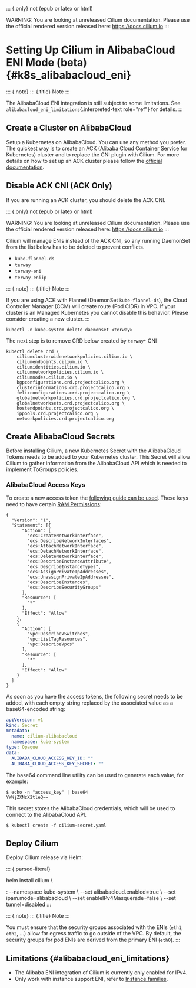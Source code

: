 ::: {.only}
not (epub or latex or html)

WARNING: You are looking at unreleased Cilium documentation. Please use
the official rendered version released here: <https://docs.cilium.io>
:::

Setting Up Cilium in AlibabaCloud ENI Mode (beta) {#k8s_alibabacloud_eni}
=================================================

::: {.note}
::: {.title}
Note
:::

The AlibabaCloud ENI integration is still subject to some limitations.
See `alibabacloud_eni_limitations`{.interpreted-text role="ref"} for
details.
:::

Create a Cluster on AlibabaCloud
--------------------------------

Setup a Kubernetes on AlibabaCloud. You can use any method you prefer.
The quickest way is to create an ACK (Alibaba Cloud Container Service
for Kubernetes) cluster and to replace the CNI plugin with Cilium. For
more details on how to set up an ACK cluster please follow the [official
documentation](https://www.alibabacloud.com/help/doc-detail/86745.htm).

Disable ACK CNI (ACK Only)
--------------------------

If you are running an ACK cluster, you should delete the ACK CNI.

::: {.only}
not (epub or latex or html)

WARNING: You are looking at unreleased Cilium documentation. Please use
the official rendered version released here: <https://docs.cilium.io>
:::

Cilium will manage ENIs instead of the ACK CNI, so any running DaemonSet
from the list below has to be deleted to prevent conflicts.

-   `kube-flannel-ds`
-   `terway`
-   `terway-eni`
-   `terway-eniip`

::: {.note}
::: {.title}
Note
:::

If you are using ACK with Flannel (DaemonSet `kube-flannel-ds`), the
Cloud Controller Manager (CCM) will create route (Pod CIDR) in VPC. If
your cluster is an Managed Kubernetes you cannot disable this behavior.
Please consider creating a new cluster.
:::

``` {.shell-session}
kubectl -n kube-system delete daemonset <terway>
```

The next step is to remove CRD below created by `terway*` CNI

``` {.shell-session}
kubectl delete crd \
    ciliumclusterwidenetworkpolicies.cilium.io \
    ciliumendpoints.cilium.io \
    ciliumidentities.cilium.io \
    ciliumnetworkpolicies.cilium.io \
    ciliumnodes.cilium.io \
    bgpconfigurations.crd.projectcalico.org \
    clusterinformations.crd.projectcalico.org \
    felixconfigurations.crd.projectcalico.org \
    globalnetworkpolicies.crd.projectcalico.org \
    globalnetworksets.crd.projectcalico.org \
    hostendpoints.crd.projectcalico.org \
    ippools.crd.projectcalico.org \
    networkpolicies.crd.projectcalico.org
```

Create AlibabaCloud Secrets
---------------------------

Before installing Cilium, a new Kubernetes Secret with the AlibabaCloud
Tokens needs to be added to your Kubernetes cluster. This Secret will
allow Cilium to gather information from the AlibabaCloud API which is
needed to implement ToGroups policies.

### AlibabaCloud Access Keys

To create a new access token the [following guide can be
used](https://www.alibabacloud.com/help/doc-detail/93691.htm). These
keys need to have certain [RAM
Permissions](https://ram.console.aliyun.com/overview):

``` {.json}
{
  "Version": "1",
  "Statement": [{
      "Action": [
        "ecs:CreateNetworkInterface",
        "ecs:DescribeNetworkInterfaces",
        "ecs:AttachNetworkInterface",
        "ecs:DetachNetworkInterface",
        "ecs:DeleteNetworkInterface",
        "ecs:DescribeInstanceAttribute",
        "ecs:DescribeInstanceTypes",
        "ecs:AssignPrivateIpAddresses",
        "ecs:UnassignPrivateIpAddresses",
        "ecs:DescribeInstances",
        "ecs:DescribeSecurityGroups"
      ],
      "Resource": [
        "*"
      ],
      "Effect": "Allow"
    },
    {
      "Action": [
        "vpc:DescribeVSwitches",
        "vpc:ListTagResources",
        "vpc:DescribeVpcs"
      ],
      "Resource": [
        "*"
      ],
      "Effect": "Allow"
    }
  ]
}
```

As soon as you have the access tokens, the following secret needs to be
added, with each empty string replaced by the associated value as a
base64-encoded string:

``` {#cilium-secret.yaml .yaml}
apiVersion: v1
kind: Secret
metadata:
  name: cilium-alibabacloud
  namespace: kube-system
type: Opaque
data:
  ALIBABA_CLOUD_ACCESS_KEY_ID: ""
  ALIBABA_CLOUD_ACCESS_KEY_SECRET: ""
```

The base64 command line utility can be used to generate each value, for
example:

``` {.shell-session}
$ echo -n "access_key" | base64
YWNjZXNzX2tleQ==
```

This secret stores the AlibabaCloud credentials, which will be used to
connect to the AlibabaCloud API.

``` {.shell-session}
$ kubectl create -f cilium-secret.yaml
```

Deploy Cilium
-------------

Deploy Cilium release via Helm:

::: {.parsed-literal}

helm install cilium \\

:   \--namespace kube-system \\ \--set alibabacloud.enabled=true \\
    \--set ipam.mode=alibabacloud \\ \--set enableIPv4Masquerade=false
    \\ \--set tunnel=disabled
:::

::: {.note}
::: {.title}
Note
:::

You must ensure that the security groups associated with the ENIs
(`eth1`, `eth2`, \...) allow for egress traffic to go outside of the
VPC. By default, the security groups for pod ENIs are derived from the
primary ENI (`eth0`).
:::

Limitations {#alibabacloud_eni_limitations}
-----------

-   The Alibaba ENI integration of Cilium is currently only enabled for
    IPv4.
-   Only work with instance support ENI, refer to [Instance
    families](https://www.alibabacloud.com/help/doc-detail/25378.htm).
